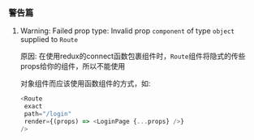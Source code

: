 ### 警告篇

1. Warning: Failed prop type: Invalid prop `component` of type `object` supplied to `Route`

   原因: 在使用redux的connect函数包裹组件时，`Route`组件将隐式的传些props给你的组件，所以不能使用

   对象组件而应该使用函数组件的方式，如:

   ~~~javascript
   <Route
    exact
    path="/login"
    render={(props) => <LoginPage {...props} />}
   />
   ~~~

   


